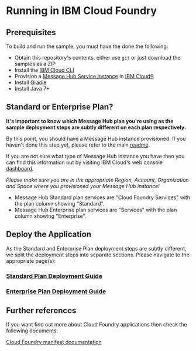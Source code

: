 
# Running in IBM Cloud Foundry

## Prerequisites
To build and run the sample, you must have the done the following:

* Obtain this repository's contents, either use `git` or just download the samples as a ZIP
* Install the [IBM Cloud CLI](https://console.bluemix.net/docs/cli/reference/bluemix_cli/download_cli.html)
* Provision a [Message Hub Service Instance](https://console.ng.bluemix.net/catalog/services/message-hub/) in [IBM Cloud®](https://console.ng.bluemix.net/)
* Install [Gradle](https://gradle.org/)
* Install Java 7+

## Standard or Enterprise Plan?

**It's important to know which Message Hub plan you're using as the sample deployment steps are subtly different on each plan respectively.**

By this point, you should have a Message Hub instance provisioned. If you haven't done this step yet, please refer to the main [readme](../README.md).

If you are not sure what type of Message Hub instance you have then you can find this information out by visiting IBM Cloud's web console [dashboard](https://console.bluemix.net/dashboard).

*Please make sure you are in the appropriate Region, Account, Organization and Space where you provisioned your Message Hub instance!*

* Message Hub Standard plan services are "Cloud Foundry Services" with the plan column showing "Standard".
* Message Hub Enterprise plan services are "Services" with the plan column showing "Enterprise".


## Deploy the Application

As the Standard and Enterprise Plan deployment steps are subtly different, we split the deployment steps into separate sections. Please navigate to the appropriate page(s):

### [Standard Plan Deployment Guide](CF_Standard_Plan.md)

### [Enterprise Plan Deployment Guide](CF_Enterprise_Plan.md)


## Further references

If you want find out more about Cloud Foundry applications then check the following documents:

[Cloud Foundry manifest documentation](http://docs.cloudfoundry.org/devguide/deploy-apps/manifest.html)






